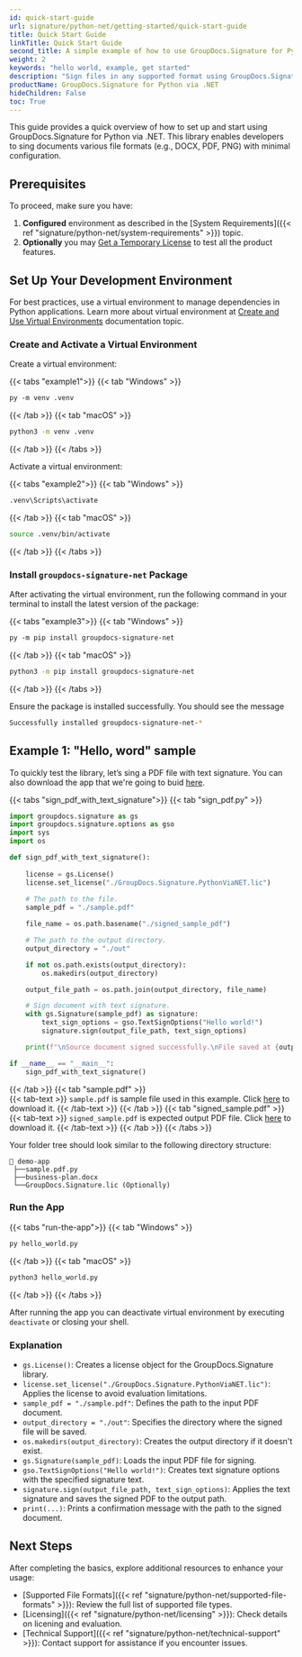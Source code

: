 ```yaml
---
id: quick-start-guide
url: signature/python-net/getting-started/quick-start-guide
title: Quick Start Guide  
linkTitle: Quick Start Guide    
second_title: A simple example of how to use GroupDocs.Signature for Python via .NET
weight: 2
keywords: "hello world, example, get started"
description: "Sign files in any supported format using GroupDocs.Signature for Python via .NET to experience its simplicity and power in Python."
productName: GroupDocs.Signature for Python via .NET
hideChildren: False
toc: True
---
```


This guide provides a quick overview of how to set up and start using GroupDocs.Signature for Python via .NET. This library enables developers to sing documents various file formats (e.g., DOCX, PDF, PNG) with minimal configuration.

## Prerequisites

To proceed, make sure you have:

1. **Configured** environment as described in the [System Requirements]({{< ref "signature/python-net/system-requirements" >}}) topic.
2. **Optionally** you may [Get a Temporary License](https://purchase.groupdocs.com/temporary-license/) to test all the product features. 

## Set Up Your Development Environment

For best practices, use a virtual environment to manage dependencies in Python applications. Learn more about virtual environment at [Create and Use Virtual Environments](https://packaging.python.org/en/latest/guides/installing-using-pip-and-virtual-environments/#create-and-use-virtual-environments) documentation topic.

### Create and Activate a Virtual Environment

Create a virtual environment:

{{< tabs "example1">}}
{{< tab "Windows" >}}
```ps
py -m venv .venv
```
{{< /tab >}}
{{< tab "macOS" >}}
```bash
python3 -m venv .venv
```
{{< /tab >}}
{{< /tabs >}}

Activate a virtual environment:

{{< tabs "example2">}}
{{< tab "Windows" >}}
```ps
.venv\Scripts\activate
```
{{< /tab >}}
{{< tab "macOS" >}}
```bash
source .venv/bin/activate
```
{{< /tab >}}
{{< /tabs >}}

### Install `groupdocs-signature-net` Package

After activating the virtual environment, run the following command in your terminal to install the latest version of the package:

{{< tabs "example3">}}
{{< tab "Windows" >}}
```ps
py -m pip install groupdocs-signature-net
```
{{< /tab >}}
{{< tab "macOS" >}}
```bash
python3 -m pip install groupdocs-signature-net
```
{{< /tab >}}
{{< /tabs >}}

Ensure the package is installed successfully. You should see the message 

```bash
Successfully installed groupdocs-signature-net-*
```

## Example 1: "Hello, word" sample

To quickly test the library, let’s sing a PDF file with text signature. You can also download the app that we're going to buid [here](/signature/python-net/_sample_files/getting-started/quick-start-guide/sign_pdf_with_text_signature.zip).

{{< tabs "sign_pdf_with_text_signature">}}
{{< tab "sign_pdf.py" >}}  
```python
import groupdocs.signature as gs 
import groupdocs.signature.options as gso 
import sys 
import os

def sign_pdf_with_text_signature():
   
    license = gs.License()
    license.set_license("./GroupDocs.Signature.PythonViaNET.lic")
    
    # The path to the file.
    sample_pdf = "./sample.pdf"

    file_name = os.path.basename("./signed_sample_pdf")

    # The path to the output directory.
    output_directory = "./out"

    if not os.path.exists(output_directory):
        os.makedirs(output_directory)

    output_file_path = os.path.join(output_directory, file_name)

    # Sign document with text signature.
    with gs.Signature(sample_pdf) as signature:
        text_sign_options = gso.TextSignOptions("Hello world!")
        signature.sign(output_file_path, text_sign_options)

    print(f"\nSource document signed successfully.\nFile saved at {output_file_path}")

if __name__ == "__main__":
    sign_pdf_with_text_signature()
```
{{< /tab >}}
{{< tab "sample.pdf" >}}  
{{< tab-text >}}
`sample.pdf` is sample file used in this example. Click [here](/signature/python-net/_sample_files/getting-started/quick-start-guide/sample.pdf) to download it.
{{< /tab-text >}}
{{< /tab >}}
{{< tab "signed_sample.pdf" >}}  
{{< tab-text >}}
`signed_sample.pdf` is expected output PDF file. Click [here](/signature/python-net/_sample_files/getting-started/quick-start-guide/signed_sample.pdf) to download it.
{{< /tab-text >}}
{{< /tab >}}
{{< /tabs >}}

Your folder tree should look similar to the following directory structure:

```Directory
📂 demo-app
 ├──sample.pdf.py
 ├──business-plan.docx
 └──GroupDocs.Signature.lic (Optionally)
```

### Run the App

{{< tabs "run-the-app">}}
{{< tab "Windows" >}}
```ps
py hello_world.py
```
{{< /tab >}}
{{< tab "macOS" >}}
```bash
python3 hello_world.py
```
{{< /tab >}}
{{< /tabs >}}

After running the app you can deactivate virtual environment by executing `deactivate` or closing your shell.

### Explanation

- `gs.License()`: Creates a license object for the GroupDocs.Signature library.
- `license.set_license("./GroupDocs.Signature.PythonViaNET.lic")`: Applies the license to avoid evaluation limitations.
- `sample_pdf = "./sample.pdf"`: Defines the path to the input PDF document.
- `output_directory = "./out"`: Specifies the directory where the signed file will be saved.
- `os.makedirs(output_directory)`: Creates the output directory if it doesn't exist.
- `gs.Signature(sample_pdf)`: Loads the input PDF file for signing.
- `gso.TextSignOptions("Hello world!")`: Creates text signature options with the specified signature text.
- `signature.sign(output_file_path, text_sign_options)`: Applies the text signature and saves the signed PDF to the output path.
- `print(...)`: Prints a confirmation message with the path to the signed document.

## Next Steps

After completing the basics, explore additional resources to enhance your usage:
- [Supported File Formats]({{< ref "signature/python-net/supported-file-formats" >}}): Review the full list of supported file types.
- [Licensing]({{< ref "signature/python-net/licensing" >}}): Check details on licening and evaluation.
- [Technical Support]({{< ref "signature/python-net/technical-support" >}}): Contact support for assistance if you encounter issues.
